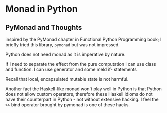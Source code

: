 # Monad in Python

## PyMonad and Thoughts

inspired by the PyMonad chapter in Functional Python Programming
book; I briefly tried this library, `pymonad` but was not impressed.

Python does not need monad as it is imperative by nature.

If I need to separate the effect from the pure computation I can
use class and function. I can use generator and some meld if-
statements

Recall that local, encapsulated mutable state is not harmful.

Another fact the Haskell-like monad won't play well in Python is
that Python does not allow custom operators, therefore these Haskell
idioms do not have their counterpart in Python - not without
extensive hacking. I feel the `>>` bind operator brought by
pymonad is one of these hacks.
